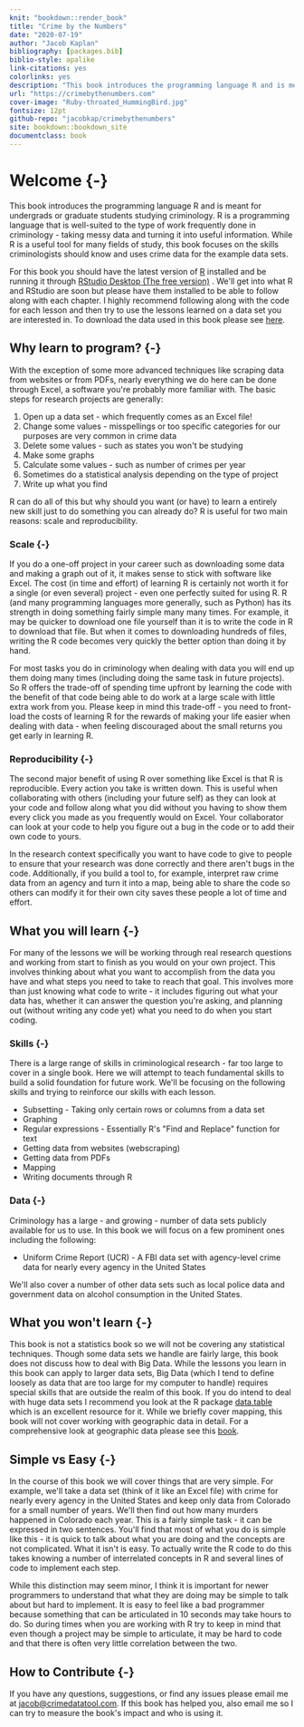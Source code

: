 ```yaml
--- 
knit: "bookdown::render_book"
title: "Crime by the Numbers"
date: "2020-07-19"
author: "Jacob Kaplan"
bibliography: [packages.bib]
biblio-style: apalike
link-citations: yes
colorlinks: yes
description: "This book introduces the programming language R and is meant for undergrads or graduate students studying criminology. R is a programming language that is well-suited to the type of work frequently done in criminology - taking messy data and turning it into useful information. While R is a useful tool for many fields of study, this book focuses on the skills criminologists should know and uses crime data for the example data sets."
url: "https://crimebythenumbers.com"
cover-image: "Ruby-throated_HummingBird.jpg"
fontsize: 12pt
github-repo: "jacobkap/crimebythenumbers"
site: bookdown::bookdown_site
documentclass: book
---
```




# Welcome {-}

This book introduces the programming language R and is meant for undergrads or graduate students studying criminology. R is a programming language that is well-suited to the type of work frequently done in criminology - taking messy data and turning it into useful information. While R is a useful tool for many fields of study, this book focuses on the skills criminologists should know and uses crime data for the example data sets. 

For this book you should have the latest version of [R](https://cloud.r-project.org/) installed and be running it through [RStudio Desktop (The free version)](https://www.rstudio.com/products/rstudio/download/) . We'll get into what R and RStudio are soon but please have them installed to be able to follow along with each chapter. I highly recommend following along with the code for each lesson and then try to use the lessons learned on a data set you are interested in. To download the data used in this book please see [here](https://github.com/jacobkap/r4crimz/tree/master/data).

## Why learn to program? {-}

With the exception of some more advanced techniques like scraping data from websites or from PDFs, nearly everything we do here can be done through Excel, a software you're probably more familiar with. The basic steps for research projects are generally: 

1. Open up a data set - which frequently comes as an Excel file!
2. Change some values - misspellings or too specific categories for our purposes are very common in crime data
3. Delete some values - such as states you won't be studying
4. Make some graphs
5. Calculate some values - such as number of crimes per year
6. Sometimes do a statistical analysis depending on the type of project
7. Write up what you find 

R can do all of this but why should you want (or have) to learn a entirely new skill just to do something you can already do? R is useful for two main reasons: scale and reproducibility.

### Scale {-}

If you do a one-off project in your career such as downloading some data and making a graph out of it, it makes sense to stick with software like Excel. The cost (in time and effort) of learning R is certainly not worth it for a single (or even several) project - even one perfectly suited for using R. R (and many programming languages more generally, such as Python) has its strength in doing something fairly simple many many times. For example, it may be quicker to download one file yourself than it is to write the code in R to download that file. But when it comes to downloading hundreds of files, writing the R code becomes very quickly the better option than doing it by hand. 

For most tasks you do in criminology when dealing with data you will end up them doing many times (including doing the same task in future projects). So R offers the trade-off of spending time upfront by learning the code with the benefit of that code being able to do work at a large scale with little extra work from you. Please keep in mind this trade-off - you need to front-load the costs of learning R for the rewards of making your life easier when dealing with data - when feeling discouraged about the small returns you get early in learning R. 

### Reproducibility {-}

The second major benefit of using R over something like Excel is that R is reproducible. Every action you take is written down. This is useful when collaborating with others (including your future self) as they can look at your code and follow along what you did without you having to show them every click you made as you frequently would on Excel. Your collaborator can look at your code to help you figure out a bug in the code or to add their own code to yours. 

In the research context specifically you want to have code to give to people to ensure that your research was done correctly and there aren't bugs in the code. Additionally, if you build a tool to, for example, interpret raw crime data from an agency and turn it into a map, being able to share the code so others can modify it for their own city saves these people a lot of time and effort.

## What you will learn {-}

For many of the lessons we will be working through real research questions and working from start to finish as you would on your own project. This involves thinking about what you want to accomplish from the data you have and what steps you need to take to reach that goal. This involves more than just knowing what code to write - it includes figuring out what your data has, whether it can answer the question you're asking, and planning out (without writing any code yet) what you need to do when you start coding. 

### Skills {-}

There is a large range of skills in criminological research - far too large to cover in a single book. Here we will attempt to teach fundamental skills to build a solid foundation for future work. We'll be focusing on the following skills and trying to reinforce our skills with each lesson. 

  * Subsetting - Taking only certain rows or columns from a data set
  * Graphing
  * Regular expressions - Essentially R's "Find and Replace" function for text
  * Getting data from websites (webscraping)
  * Getting data from PDFs
  * Mapping
  * Writing documents through R

### Data {-}

Criminology has a large - and growing - number of data sets publicly available for us to use. In this book we will focus on a few prominent ones including the following:

  * Uniform Crime Report (UCR) - A FBI data set with agency-level crime data for nearly every agency in the United States
  
We'll also cover a number of other data sets such as local police data and government data on alcohol consumption in the United States.

## What you won't learn {-}

This book is not a statistics book so we will not be covering any statistical techniques. Though some data sets we handle are fairly large, this book does not discuss how to deal with Big Data. While the lessons you learn in this book can apply to larger data sets, Big Data (which I tend to define loosely as data that are too large for my computer to handle) requires special skills that are outside the realm of this book. If you do intend to deal with huge data sets I recommend you look at the R package [data.table](https://github.com/Rdatatable/data.table/wiki) which is an excellent resource for it. While we briefly cover mapping, this book will not cover working with geographic data in detail. For a comprehensive look at geographic data please see this [book](https://geocompr.robinlovelace.net/).

## Simple vs Easy {-}

In the course of this book we will cover things that are very simple. For example, we'll take a data set (think of it like an Excel file) with crime for nearly every agency in the United States and keep only data from Colorado for a small number of years. We'll then find out how many murders happened in Colorado each year. This is a fairly simple task - it can be expressed in two sentences. You'll find that most of what you do is simple like this - it is quick to talk about what you are doing and the concepts are not complicated. What it isn't is easy. To actually write the R code to do this takes knowing a number of interrelated concepts in R and several lines of code to implement each step. 

While this distinction may seem minor, I think it is important for newer programmers to understand that what they are doing may be simple to talk about but hard to implement. It is easy to feel like a bad programmer because something that can be articulated in 10 seconds may take hours to do. So during times when you are working with R try to keep in mind that even though a project may be simple to articulate, it may be hard to code and that there is often very little correlation between the two.

## How to Contribute {-}

If you have any questions, suggestions, or find any issues please email me at jacob@crimedatatool.com. If this book has helped you, also email me so I can try to measure the book's impact and who is using it. 
